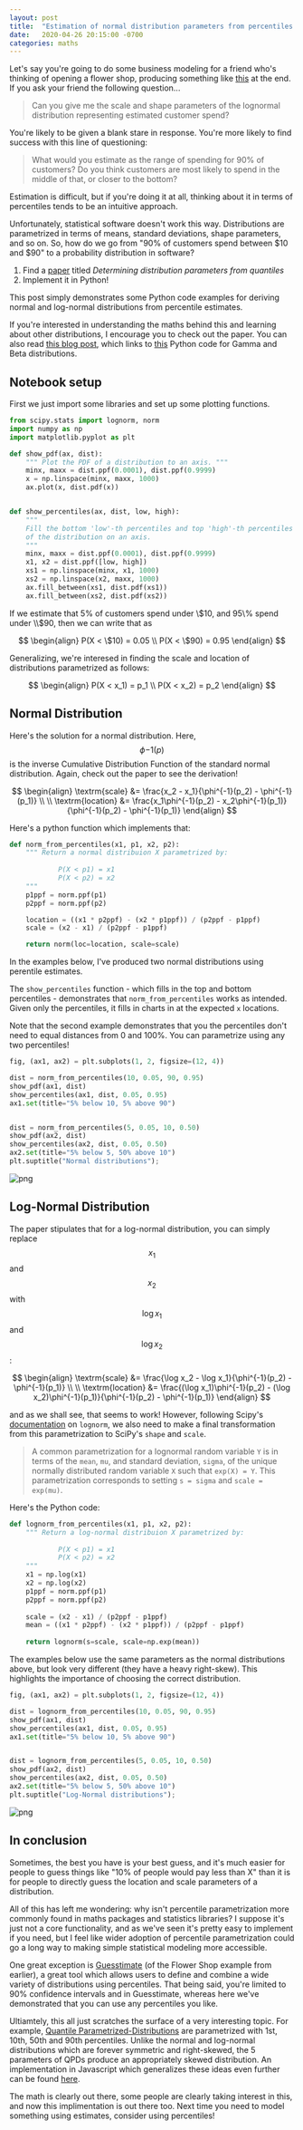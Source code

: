 ```yaml
---
layout: post
title:  "Estimation of normal distribution parameters from percentiles in, Python"
date:   2020-04-26 20:15:00 -0700
categories: maths
---
```

Let's say you're going to do some business modeling for a friend who's thinking of opening a flower shop, producing something like [this](https://www.getguesstimate.com/models/3206) at the end. If you ask your friend the following question...

> Can you give me the scale and shape parameters of the lognormal distribution representing estimated customer spend?

You're likely to be given a blank stare in response. You're more likely to find success with this line of questioning:

> What would you estimate as the range of spending for 90% of customers? Do you think customers are most likely to spend in the middle of that, or closer to the bottom?

Estimation is difficult, but if you're doing it at all, thinking about it in terms of percentiles tends to be an intuitive approach.

Unfortunately, statistical software doesn't work this way. Distributions are parametrized in terms of means, standard deviations, shape parameters, and so on. So, how do we go from "90% of customers spend between $10 and $90" to a probability distribution in software? 

1. Find a [paper](https://www.johndcook.com/quantiles_parameters.pdf) titled _Determining distribution parameters from quantiles_
2. Implement it in Python!

This post simply demonstrates some Python code examples for deriving normal and log-normal distributions from percentile estimates.

If you're interested in understanding the maths behind this and learning about other distributions, I encourage you to check out the paper. You can also read [this blog post](https://www.johndcook.com/blog/2010/01/31/parameters-from-percentiles/), which links to [this](https://www.codeproject.com/Articles/56371/Finding-Probability-Distribution-Parameters-from-P) Python code for Gamma and Beta distributions.

## Notebook setup

First we just import some libraries and set up some plotting functions.


```python
from scipy.stats import lognorm, norm
import numpy as np
import matplotlib.pyplot as plt
```


```python
def show_pdf(ax, dist):
    """ Plot the PDF of a distribution to an axis. """
    minx, maxx = dist.ppf(0.0001), dist.ppf(0.9999)
    x = np.linspace(minx, maxx, 1000)
    ax.plot(x, dist.pdf(x))


def show_percentiles(ax, dist, low, high):
    """
    Fill the bottom 'low'-th percentiles and top 'high'-th percentiles
    of the distribution on an axis.
    """
    minx, maxx = dist.ppf(0.0001), dist.ppf(0.9999)
    x1, x2 = dist.ppf([low, high])    
    xs1 = np.linspace(minx, x1, 1000)
    xs2 = np.linspace(x2, maxx, 1000)
    ax.fill_between(xs1, dist.pdf(xs1))
    ax.fill_between(xs2, dist.pdf(xs2))
```

If we estimate that 5\% of customers spend under \\$10, and 95\% spend under \\$90, then we can write that as

$$
\begin{align}
P(X < \$10) = 0.05 \\
P(X < \$90) = 0.95
\end{align}
$$

Generalizing, we're interesed in finding the scale and location of distributions parametrized as follows:

$$
\begin{align}
P(X < x_1) = p_1 \\
P(X < x_2) = p_2
\end{align}
$$

## Normal Distribution

Here's the solution for a normal distribution. Here, $$\phi{-1}(p)$$ is the inverse Cumulative Distribution Function of the standard normal distribution. Again, check out the paper to see the derivation!

$$
\begin{align}
\textrm{scale} &= \frac{x_2 - x_1}{\phi^{-1}(p_2) - \phi^{-1}(p_1)} \\ \\
\textrm{location} &= \frac{x_1\phi^{-1}(p_2) - x_2\phi^{-1}(p_1)}{\phi^{-1}(p_2) - \phi^{-1}(p_1)}
\end{align}
$$



Here's a python function which implements that:


```python
def norm_from_percentiles(x1, p1, x2, p2):
    """ Return a normal distribuion X parametrized by:
    
            P(X < p1) = x1
            P(X < p2) = x2
    """
    p1ppf = norm.ppf(p1)
    p2ppf = norm.ppf(p2)

    location = ((x1 * p2ppf) - (x2 * p1ppf)) / (p2ppf - p1ppf)
    scale = (x2 - x1) / (p2ppf - p1ppf)

    return norm(loc=location, scale=scale)
```

In the examples below, I've produced two normal distributions using perentile estimates.

The `show_percentiles` function - which fills in the top and bottom percentiles - demonstrates that `norm_from_percentiles` works as intended. Given only the percentiles, it fills in charts in at the expected `x` locations.

Note that the second example demonstrates that you the percentiles don't need to equal distances from 0 and 100%. You can parametrize using any two percentiles!


```python
fig, (ax1, ax2) = plt.subplots(1, 2, figsize=(12, 4))

dist = norm_from_percentiles(10, 0.05, 90, 0.95)
show_pdf(ax1, dist)
show_percentiles(ax1, dist, 0.05, 0.95)
ax1.set(title="5% below 10, 5% above 90")


dist = norm_from_percentiles(5, 0.05, 10, 0.50)
show_pdf(ax2, dist)
show_percentiles(ax2, dist, 0.05, 0.50)
ax2.set(title="5% below 5, 50% above 10")
plt.suptitle("Normal distributions");
```


![png](/images/notebooks/2020-04-26-Parameter-Estimation_files/2020-04-26-Parameter-Estimation_11_0.png)


## Log-Normal Distribution

The paper stipulates that for a log-normal distribution, you can simply replace $$x_1$$ and $$x_2$$ with $$\log x_1$$ and $$\log x_2$$:

$$
\begin{align}
\textrm{scale} &= \frac{\log x_2 - \log x_1}{\phi^{-1}(p_2) - \phi^{-1}(p_1)} \\ \\
\textrm{location} &= \frac{(\log x_1)\phi^{-1}(p_2) - (\log x_2)\phi^{-1}(p_1)}{\phi^{-1}(p_2) - \phi^{-1}(p_1)}
\end{align}
$$

and as we shall see, that seems to work! However, following Scipy's [documentation](https://docs.scipy.org/doc/scipy/reference/generated/scipy.stats.lognorm.html) on `lognorm`, we also need to make a final transformation from this parametrization to SciPy's `shape` and `scale`. 

> A common parametrization for a lognormal random variable `Y` is in terms of the `mean`, `mu`, and standard deviation, `sigma`, of the unique normally distributed random variable `X` such that `exp(X) = Y`. This parametrization corresponds to setting `s = sigma` and `scale = exp(mu)`.

Here's the Python code:


```python
def lognorm_from_percentiles(x1, p1, x2, p2):
    """ Return a log-normal distribuion X parametrized by:
    
            P(X < p1) = x1
            P(X < p2) = x2
    """
    x1 = np.log(x1)
    x2 = np.log(x2)
    p1ppf = norm.ppf(p1)
    p2ppf = norm.ppf(p2)
    
    scale = (x2 - x1) / (p2ppf - p1ppf)
    mean = ((x1 * p2ppf) - (x2 * p1ppf)) / (p2ppf - p1ppf)
    
    return lognorm(s=scale, scale=np.exp(mean))
```

The examples below use the same parameters as the normal distributions above, but look very different (they have a heavy right-skew). This highlights the importance of choosing the correct distribution.


```python
fig, (ax1, ax2) = plt.subplots(1, 2, figsize=(12, 4))

dist = lognorm_from_percentiles(10, 0.05, 90, 0.95)
show_pdf(ax1, dist)
show_percentiles(ax1, dist, 0.05, 0.95)
ax1.set(title="5% below 10, 5% above 90")


dist = lognorm_from_percentiles(5, 0.05, 10, 0.50)
show_pdf(ax2, dist)
show_percentiles(ax2, dist, 0.05, 0.50)
ax2.set(title="5% below 5, 50% above 10")
plt.suptitle("Log-Normal distributions");
```


![png](/images/notebooks/2020-04-26-Parameter-Estimation_files/2020-04-26-Parameter-Estimation_15_0.png)


## In conclusion

Sometimes, the best you have is your best guess, and it's much easier for people to guess things like "10% of people would pay less than X" than it is for people to directly guess the location and scale parameters of a distribution.


All of this has left me wondering: why isn't percentile parametrization more commonly found in maths packages and statistics libraries? I suppose it's just not a core functionality, and as we've seen it's pretty easy to implement if you need, but I feel like wider adoption of percentile parametrization could go a long way to making simple statistical modeling more accessible.

One great exception is [Guesstimate](https://www.getguesstimate.com/) (of the Flower Shop example from earlier), a great tool which allows users to define and combine a wide variety of distributions using percentiles. That being said, you're limited to 90% confidence intervals and in Guesstimate, whereas here we've demonstrated that you can use any percentiles you like.

Ultiamtely, this all just scratches the surface of a very interesting topic. For example, [Quantile Parametrized-Distributions](http://www.metalogdistributions.com/images/KeelinPowley_QuantileParameterizedDistributions_2011.pdf) are parametrized with 1st, 10th, 50th and 90th percentiles. Unlike the normal and log-normal distributions which are forever symmetric and right-skewed, the 5 parameters of QPDs produce an appropriately skewed distribution. An implementation in Javascript which generalizes these ideas even further can be found [here](https://observablehq.com/@whilp/gqpd).

The math is clearly out there, some people are clearly taking interest in this, and now this implimentation is out there too. Next time you need to model something using estimates, consider using percentiles!
